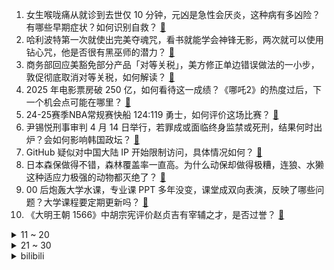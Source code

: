 1. 女生喉咙痛从就诊到去世仅 10 分钟，元凶是急性会厌炎，这种病有多凶险？有哪些早期症状？如何识别自救？ [:link:](https://www.zhihu.com/question/1894669033174954110)
2. 哈利波特第一次就使出完美夺魂咒，看书就能学会神锋无影，两次就可以使用钻心咒，他是否很有黑巫师的潜力？ [:link:](https://www.zhihu.com/question/12529898156)
3. 商务部回应美豁免部分产品「对等关税」，美方修正单边错误做法的一小步，敦促彻底取消对等关税，如何解读？ [:link:](https://www.zhihu.com/question/1894830232600537020)
4. 2025 年电影票房破 250 亿，如何看待这一成绩？《哪吒2》的热度过后，下一个机会点可能在哪里？ [:link:](https://www.zhihu.com/question/1894452281480545697)
5. 24-25赛季NBA常规赛快船 124:119 勇士，如何评价这场比赛？ [:link:](https://www.zhihu.com/question/1894959251874632956)
6. 尹锡悦刑事审判 4 月 14 日举行，若罪成或面临终身监禁或死刑，结果何时出炉？会如何影响韩国政坛？ [:link:](https://www.zhihu.com/question/1894699766291592243)
7. GitHub 疑似对中国大陆 IP 开始限制访问，具体情况如何？ [:link:](https://www.zhihu.com/question/1894812378341807390)
8. 日本森保做得不错，森林覆盖率一直高。为什么动保却做得极糟，连狼、水獭这种适应力极强的动物都灭绝了？ [:link:](https://www.zhihu.com/question/1893951873700041144)
9. 00 后炮轰大学水课，专业课 PPT 多年没变，课堂成双向表演，反映了哪些问题？大学课程要定期更新吗？ [:link:](https://www.zhihu.com/question/1894872206225404089)
10. 《大明王朝 1566》中胡宗宪评价赵贞吉有宰辅之才，是否过誉？ [:link:](https://www.zhihu.com/question/1893430705373025403)
<details>
<summary>11 ~ 20</summary>

11. 普通百姓的购买力需要增加多少才能把出口美国的产品消化掉？ [:link:](https://www.zhihu.com/question/1893743928819291765)
12. 为什么自古以来南方江浙沪的世族普遍喜欢偏安一隅? [:link:](https://www.zhihu.com/question/1894692281623241050)
13. 如何看待短剧 AI 换脸女演员迪丽热巴？若未获得授权，制作方该承担哪些法律责任？ [:link:](https://www.zhihu.com/question/1894082179719460372)
14. 去澳门玩有什么建议? [:link:](https://www.zhihu.com/question/514880264)
15. 黄子韬官宣做卫生巾后社交媒体粉丝不升反降，已掉粉 46 万，为什么会这样？ [:link:](https://www.zhihu.com/question/1894739370667373766)
16. 怎么评价萧红？ [:link:](https://www.zhihu.com/question/28794676)
17. 每年我们进口的石油不见减少 ，但是现在几乎一半的汽车都是新能源 那多出来的油到哪里去了？ [:link:](https://www.zhihu.com/question/9049104276)
18. 该不该大一就认真学习准备保研？ [:link:](https://www.zhihu.com/question/15510376936)
19. 人到中年后为什么很难快乐起来？ [:link:](https://www.zhihu.com/question/633345650)
20. 《棋士》大结局中淑华为什么给崔业鞠了一躬? [:link:](https://www.zhihu.com/question/1893587838706112083)
</details>
<details>
<summary>21 ~ 30</summary>

21. 多家银行宣布下调中长期存款利率，透露了哪些信息？降准降息窗口期要来了吗？ [:link:](https://www.zhihu.com/question/1893726755866501312)
22. 代数几何应该怎样学？ [:link:](https://www.zhihu.com/question/53678091)
23. 《我独自升级》动漫的成功是否能为国内网文动漫化提供新思路？ [:link:](https://www.zhihu.com/question/1890997733415964787)
24. 把数据线插在电脑跟手机上传输数据，同时把两头拔下来，数据会留在数据线里吗？为什么？ [:link:](https://www.zhihu.com/question/1891047187741388897)
25. 如何评价《崩坏：星穹铁道》中的角色那刻夏？ [:link:](https://www.zhihu.com/question/1893453099936501910)
26. LPL 2025 赛季第二赛段组内赛BLG 0:2 JDG，如何评价这场比赛？ [:link:](https://www.zhihu.com/question/1894519530035865103)
27. 如何评价《崩坏：星穹铁道》翁法罗斯第三条命途已经揭示? [:link:](https://www.zhihu.com/question/1893347437776713070)
28. 为什么男频网文改编成电视剧成功较少？ [:link:](https://www.zhihu.com/question/656718128)
29. 卫健委宣布「持续推进体重管理年行动」，引发热议，如何解读这一行为？科学减肥的必要性是什么？ [:link:](https://www.zhihu.com/question/1893723091340877965)
30. 你在春天看到过最「惊艳」的花是什么花? [:link:](https://www.zhihu.com/question/1892573557860558284)
</details><details>
<summary>bilibili</summary>

</details>